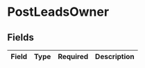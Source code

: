 # PostLeadsOwner


## Fields

| Field       | Type        | Required    | Description |
| ----------- | ----------- | ----------- | ----------- |